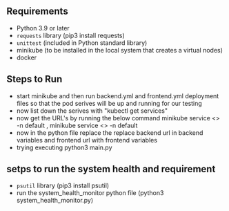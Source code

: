 ## Requirements

- Python 3.9 or later
- `requests` library (pip3 install requests)
- `unittest` (included in Python standard library)
- minikube (to be installed in the local system that creates a virtual nodes)
- docker

## Steps to Run

- start minikube and then run backend.yml and frontend.yml deployment files so that the pod serives will be up and running for our testing
- now list down the serives with "kubectl get services"
- now get the URL's by running the below command minikube service <<backendserive>> -n default , minikube service <<frontendserive>> -n default
- now in the python file replace the replace backend url in backend variables and frontend url with frontend variables
- trying executing python3 main.py

## setps to run the system health and requirement

- `psutil` library (pip3 install psutil)
-  run the system_health_monitor python file (python3 system_health_monitor.py)